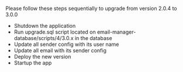 Please follow these steps sequentially to upgrade from version 2.0.4 to 3.0.0

- Shutdown the application
- Run upgrade.sql script located on email-manager-database/scripts/4/3.0.x in the database
- Update all sender config with its user name
- Update all email with its sender config
- Deploy the new version
- Startup the app

